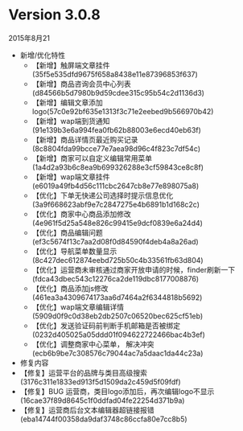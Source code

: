 # Version 3.0.8

2015年8月21

- 新增/优化特性
  - 【新增】触屏端文章挂件(35f5e535dfd9675f658a8438e11e87396853f637)
  - 【新增】商品咨询会员中心列表(d84566b5d7980b9d59cdee315c95b54c2d1136d3)
  - 【新增】编辑文章添加logo(57c0e92bf635e1313f3c71e2eebed9b566970b42)
  - 【新增】wap端到货通知(91e139b3e6a994fea0fb62b88003e6ecd40eb63f)
  - 【新增】商品详情页最近购买记录(8c8804fda99bcce77e7aea98d96c4f823c7df54c)
  - 【新增】商家可以自定义编辑常用菜单(1a4d2a93b6c8ea9b699326288e3cf59843ce8c8f)
  - 【新增】wap端文章挂件(e6019a49fb4d56c111cbc2647cb8e77e898075a8)
  - 【优化】下单无快递公司选择时提示信息优化(3a9f668623abf9e7c2847275e4b6891b1d168c2c)
  - 【优化】商家中心商品添加修改(4e961f5d25a548e826c99415e9dcf0839e6a24d4)
  - 【优化】商品编辑问题(ef3c5674f13c7aa2d08f0d84590f4deb4a8a26ad)
  - 【优化】导航菜单数量显示(8c427dec612874eebd725b50c4b33561fb63d804)
  - 【优化】运营商未审核通过商家开放申请的时候，finder刷新一下(fdca43dbec543c12276ca2de119dbc8177008876)
  - 【优化】商品添加js修改(461ea3a4309674173aa6d7464a2f6344818b5692)
  - 【优化】wap端文章编辑详情(5909d0f9c0d38eb2db2507c06520bec625cf51eb)
  - 【优化】发送验证码前判断手机邮箱是否被绑定(0232d405025a05ddd01f094622722466bac4b3ef)
  - 【优化】调整商家中心菜单， 解决冲突(ecb6b9be7c308576c79044ac7a5daac1da44c23a)
-  修复内容
  - 【修复】运营平台的品牌与类目高级搜索(3176c311e1833ed913f5d1509da2c459d5f09fdf)
  - 【修复】BUG 运营商，类目logo添加后，再次编辑logo不显示(16cae37f89d8645c1f0ddfad04fe22254d371b9a)
  - 【修复】运营商后台文本编辑器超链接报错(eba14744f00358da9daf3748c86ccfa80e7cc8b5)

